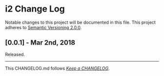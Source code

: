 #   i2 Change Log

Notable changes to this project will be documented in this file. This project adheres to [Semantic Versioning 2.0.0](http://semver.org/).

##	[0.0.1] - Mar 2nd, 2018

Released.

---
This CHANGELOG.md follows [*Keep a CHANGELOG*](http://keepachangelog.com/).
